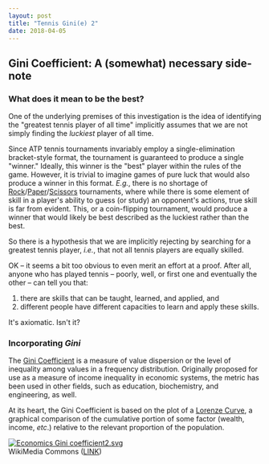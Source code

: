 ```yaml
---
layout: post
title: "Tennis Gini(e) 2"
date: 2018-04-05
---
```


<h2>
Gini Coefficient: A (somewhat) necessary side-note
</h2>
<h3>
What does it mean to be the best?
</h3>
<p>
One of the underlying premises of this investigation is the idea of identifying the "greatest tennis player of all time" implicitly assumes that we are not simply finding the <em>luckiest</em> player of all time.
</p>
<p>
Since ATP tennis tournaments invariably employ a single-elimination bracket-style format, the tournament is guaranteed to produce a single "winner." Ideally, this winner is the "best" player within the rules of the game. However, it is trivial to imagine games of pure luck that would also produce a winner in this format.  <em>E.g.</em>, there is no shortage of <a href="http://worldrps.com/">Rock</a>/<a href="https://kotaku.com/japans-most-intense-rock-paper-scissors-competition-1790085868">Paper</a>/<a href="https://priceonomics.com/the-world-of-competitive-rock-paper-scissors/">Scissors</a> tournaments, where while there is some element of skill in a player's ability to guess (or study) an opponent's actions, true skill is far from evident.  This, or a coin-flipping tournament, would produce a winner that would likely be best described as the luckiest rather than the best.
</p>
<p>
So there is a hypothesis that we are implicitly rejecting by searching for a greatest tennis player, <em>i.e.</em>, that not all tennis players are equally skilled.
</p>
<p>
OK – it seems a bit too obvious to even merit an effort at a proof.  After all, anyone who has played tennis – poorly, well, or first one and eventually the other – can tell you that:
</p>
<ol>
  <li>there are skills that can be taught, learned, and applied, and</li>
  <li>different people have different capacities to learn and apply these skills.</li>
</ol>

<p>
It's axiomatic. Isn't it?
</p>

<h3>
Incorporating <em>Gini</em>
</h3>

<p>
The <a href="https://en.wikipedia.org/wiki/Gini_coefficient">Gini Coefficient</a> is a measure of value dispersion or the level of inequality among values in a frequency distribution.  Originally proposed for use as a measure of income inequality in economic systems, the metric has been used in other fields, such as education, biochemistry, and engineering, as well.

At its heart, the Gini Coefficient is based on the plot of a <a href="https://en.wikipedia.org/wiki/Lorenz_curve">Lorenze Curve</a>, a graphical comparison of the cumulative portion of some factor (wealth, income, <em>etc</em>.) relative to the relevant proportion of the population.
</p>

<p><a href="https://commons.wikimedia.org/wiki/File:Economics_Gini_coefficient2.svg#/media/File:Economics_Gini_coefficient2.svg"><img src="https://upload.wikimedia.org/wikipedia/commons/thumb/5/59/Economics_Gini_coefficient2.svg/1200px-Economics_Gini_coefficient2.svg.png" alt="Economics Gini coefficient2.svg"></a><br>WikiMedia Commons (<a href="http://en.wikipedia.org/wiki/File:Economics_Gini_coefficient.svg">LINK</a>)
</p>


</p>
